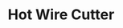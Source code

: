 ---
title : "Hot Wire Cutter"
description: "AKA Joule's Fisrt Law"
excerpt: "△ AKA Joule's First Law △"
date: false
lastmod: false
draft: false
weight: 8
images: [wire cutter.png]
url: "/machines/hotwirecutter/"

---